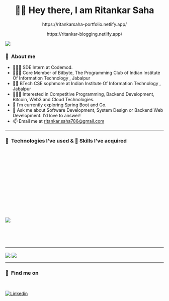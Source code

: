 <h1 align="center">🙌🏻 Hey there, I am Ritankar Saha</h1>

<p align="center">https://ritankarsaha-portfolio.netlify.app/</p>
<p align="center">https://ritankar-blogging.netlify.app/</p>
<img align="center" src="https://komarev.com/ghpvc/?username=ritankarsaha&label=My+Visitors&color=blueviolet">

<h3>📌&nbsp&nbspAbout me </h3>
 
- 👨🏽‍💻 SDE Intern at Codemod.
- 👨🏽‍💻 Core Member of Bitbyte, The Programming Club of Indian Institute Of Information Technology , Jabalpur
- 👨‍🏫 BTech CSE sophmore at Indian Institute Of Information Technology , Jabalpur
- 👨🏽‍💻 Interested in Competitive Programming, Backend Development, Bitcoin, Web3 and Cloud Technologies.
- 🌱 I’m currently exploring Spring Boot and Go.
- 💬 Ask me about Software Development, System Design or Backend Web Development. I'd love to answer!
- 📫 Email me at ritankar.saha786@gmail.com
 


<hr/>
<h3>📌&nbsp&nbspTechnologies I've used & 🤹 Skills I've acquired </h3>
<br>

<img src="https://img.shields.io/badge/spring-%236DB33F.svg?style=for-the-badge&logo=spring&logoColor=white" alt="">  <img src="https://img.shields.io/badge/java-%23ED8B00.svg?style=for-the-badge&logo=openjdk&logoColor=white" alt="">  

<img src="https://img.shields.io/badge/Apache%20Kafka-000?style=for-the-badge&logo=apachekafka" alt="">  <img src="https://img.shields.io/badge/-ElasticSearch-005571?style=for-the-badge&logo=elasticsearch" alt=""> <img src="https://img.shields.io/badge/redis-%23DD0031.svg?style=for-the-badge&logo=redis&logoColor=white" alt="">  <img src="https://img.shields.io/badge/mysql-4479A1.svg?style=for-the-badge&logo=mysql&logoColor=white" alt="">
<img src="https://img.shields.io/badge/MongoDB-%234ea94b.svg?style=for-the-badge&logo=mongodb&logoColor=white" alt=""> <img src="https://img.shields.io/badge/postgres-%23316192.svg?style=for-the-badge&logo=postgresql&logoColor=white" alt="">

<img src="https://img.shields.io/badge/JavaScript-F7DF1E?style=for-the-badge&logo=javascript&logoColor=black" alt="">  <img src="https://img.shields.io/badge/Node.js-43853D?style=for-the-badge&logo=node.js&logoColor=white" alt="">  <img src="https://img.shields.io/badge/Express.js-000000?style=for-the-badge&logo=express&logoColor=white" alt=""> <img src="https://img.shields.io/badge/React-20232A?style=for-the-badge&logo=react&logoColor=61DAFB" alt=""> <img src="https://img.shields.io/badge/redux-%23593d88.svg?style=for-the-badge&logo=redux&logoColor=white" alt=""> <img src="https://img.shields.io/badge/nestjs-%23E0234E.svg?style=for-the-badge&logo=nestjs&logoColor=white" alt=""> <img src="https://img.shields.io/badge/Next-black?style=for-the-badge&logo=next.js&logoColor=white" alt=""> 


<img src="https://img.shields.io/badge/C%2B%2B-00599C?style=for-the-badge&logo=c%2B%2B&logoColor=white" alt="">  <img src="https://img.shields.io/badge/C-00599C?style=for-the-badge&logo=c&logoColor=white" alt="">  <img src="https://img.shields.io/badge/Python-3776AB?style=for-the-badge&logo=python&logoColor=white" alt=""> <img src="https://img.shields.io/badge/rust-%23000000.svg?style=for-the-badge&logo=rust&logoColor=white" alt=""> <img src="https://img.shields.io/badge/go-%2300ADD8.svg?style=for-the-badge&logo=go&logoColor=white" alt="">

<img src="https://img.shields.io/badge/Git-FF4500?style=for-the-badge&logo=git&logoColor=white" alt=""> <img src="https://img.shields.io/badge/docker-%230db7ed.svg?style=for-the-badge&logo=docker&logoColor=white" alt=""> <img src="https://img.shields.io/badge/grafana-%23F46800.svg?style=for-the-badge&logo=grafana&logoColor=white" alt=""> <img src="https://img.shields.io/badge/Postman-FF6C37?style=for-the-badge&logo=postman&logoColor=white" alt=""> <img src="https://img.shields.io/badge/jenkins-%232C5263.svg?style=for-the-badge&logo=jenkins&logoColor=white" alt="">

<img src="https://img.shields.io/badge/netlify-%23000000.svg?style=for-the-badge&logo=netlify&logoColor=#00C7B7" alt=""> <img src="https://img.shields.io/badge/Render-%46E3B7.svg?style=for-the-badge&logo=render&logoColor=white" alt=""> <img src="https://img.shields.io/badge/vercel-%23000000.svg?style=for-the-badge&logo=vercel&logoColor=white" alt=""> <img src="https://img.shields.io/badge/azure-%230072C6.svg?style=for-the-badge&logo=microsoftazure&logoColor=white" alt=""> <img src="https://img.shields.io/badge/AWS-%23FF9900.svg?style=for-the-badge&logo=amazon-aws&logoColor=white" alt="">

<img src="https://img.shields.io/badge/Ubuntu-E95420?style=for-the-badge&logo=ubuntu&logoColor=white"> <img src="https://img.shields.io/badge/mac%20os-000000?style=for-the-badge&logo=macos&logoColor=F0F0F0" alt="">

<img src="https://img.shields.io/badge/Visual%20Studio%20Code-0078d7.svg?style=for-the-badge&logo=visual-studio-code&logoColor=white" alt=""> <img src="https://img.shields.io/badge/IntelliJIDEA-000000.svg?style=for-the-badge&logo=intellij-idea&logoColor=white" alt="">

<img src="https://img.shields.io/badge/confluence-%23172BF4.svg?style=for-the-badge&logo=confluence&logoColor=white" alt=""> <img src="https://img.shields.io/badge/Notion-%23000000.svg?style=for-the-badge&logo=notion&logoColor=white" alt="">

<hr/>


  <img align="center" src="https://github-readme-stats.vercel.app/api?username=ritankarsaha&theme=radical&show_icons=true"> <img align="center" src="https://github-readme-stats.vercel.app/api/top-langs/?username=ritankarsaha&layout=compact&theme=radical">
  
  

<hr/>
 
 <h3>📌&nbsp&nbspFind me on</h3>
 <br>
<p>
  <a href="https://www.linkedin.com/in/ritankar-saha-8041b9289/">
    <img alt="Linkedin" src="https://img.shields.io/badge/Linkedin--_.svg?style=social&logo=linkedin"/>
  </a>
</p>
